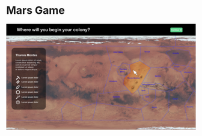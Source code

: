 # Mars Game
![demo](https://raw.githubusercontent.com/DaxTubach/Mars-Game/master/public/images/image091.png)
